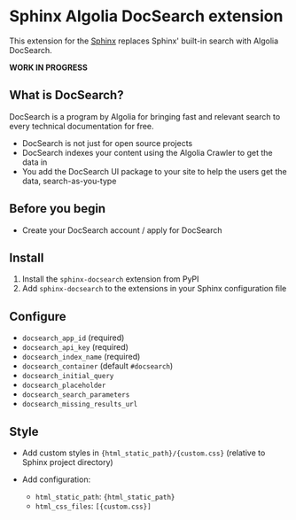 # Sphinx Algolia DocSearch extension

This extension for the [Sphinx](https://www.sphinx-doc.org/en/master/) replaces Sphinx' built-in search with Algolia DocSearch.

**WORK IN PROGRESS**

## What is DocSearch?

DocSearch is a program by Algolia for bringing fast and relevant search to every technical documentation for free.

- DocSearch is not just for open source projects
- DocSearch indexes your content using the Algolia Crawler to get the data in
- You add the DocSearch UI package to your site to help the users get the data, search-as-you-type

## Before you begin

- Create your DocSearch account / apply for DocSearch

## Install

1. Install the `sphinx-docsearch` extension from PyPI
1. Add `sphinx-docsearch` to the extensions in your Sphinx configuration file

## Configure

- `docsearch_app_id` (required)
- `docsearch_api_key` (required)
- `docsearch_index_name` (required)
- `docsearch_container` (default `#docsearch`)
- `docsearch_initial_query`
- `docsearch_placeholder`
- `docsearch_search_parameters`
- `docsearch_missing_results_url`

## Style

- Add custom styles in `{html_static_path}/{custom.css}` (relative to Sphinx project directory)
- Add configuration:
  
  - `html_static_path`: `{html_static_path}`
  - `html_css_files`: `[{custom.css}]`
